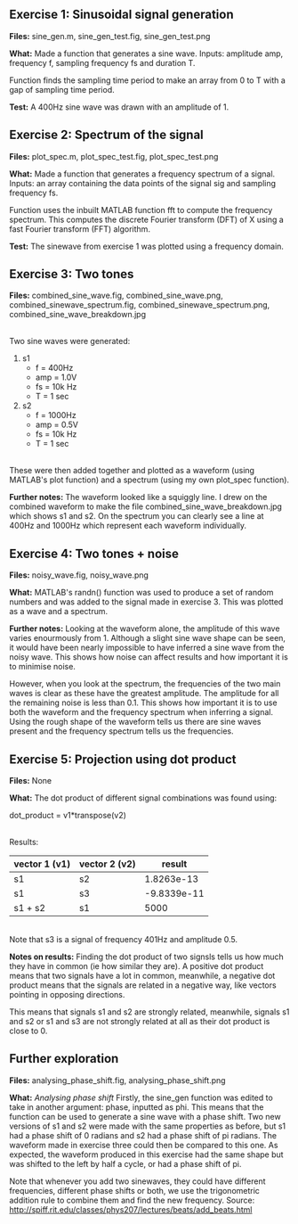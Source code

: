 ## Exercise 1: Sinusoidal signal generation

**Files:** sine_gen.m, sine_gen_test.fig, sine_gen_test.png <br />

**What:** Made a function that generates a sine wave. Inputs: amplitude amp, frequency f, sampling frequency fs and duration T. <br />

Function finds the sampling time period to make an array from 0 to T with a gap of sampling time period. <br />

**Test:** A 400Hz sine wave was drawn with an amplitude of 1.

## Exercise 2: Spectrum of the signal

**Files:** plot_spec.m, plot_spec_test.fig, plot_spec_test.png <br />

**What:** Made a function that generates a frequency spectrum of a signal. Inputs: an array containing the data points of the signal sig and sampling frequency fs. <br />

Function uses the inbuilt MATLAB function fft to compute the frequency spectrum. This computes the discrete Fourier transform (DFT) of X using a fast Fourier transform (FFT) algorithm. <br />

**Test:** The sinewave from exercise 1 was plotted using a frequency domain.

## Exercise 3: Two tones

**Files:**  combined_sine_wave.fig, combined_sine_wave.png, combined_sinewave_spectrum.fig, combined_sinewave_spectrum.png, combined_sine_wave_breakdown.jpg<br />

<br /> Two sine waves were generated: <br />
1. s1
    * f = 400Hz
    * amp = 1.0V
    * fs = 10k Hz
    * T = 1 sec 
2. s2
    * f = 1000Hz
    * amp = 0.5V
    * fs = 10k Hz
    * T = 1 sec 

<br /> These were then added together and plotted as a waveform (using MATLAB's plot function) and a spectrum (using my own plot_spec function). <br />

**Further notes:** The waveform looked like a squiggly line. I drew on the combined waveform to make the file combined_sine_wave_breakdown.jpg which shows s1 and s2. On the spectrum you can clearly see a line at 400Hz and 1000Hz which represent each waveform individually.


## Exercise 4: Two tones + noise

**Files:** noisy_wave.fig, noisy_wave.png<br />

**What:** MATLAB's randn() function was used to produce a set of random numbers and was added to the signal made in exercise 3. This was plotted as a wave and a spectrum. <br />

**Further notes:** Looking at the waveform alone, the amplitude of this wave varies enourmously from 1. Although a slight sine wave shape can be seen, it would have been nearly impossible to have inferred a sine wave from the noisy wave. This shows how noise can affect results and how important it is to minimise noise. <br />

However, when you look at the spectrum, the frequencies of the two main waves is clear as these have the greatest amplitude. The amplitude for all the remaining noise is less than 0.1. This shows how important it is to use both the waveform and the frequency spectrum when inferring a signal. Using the rough shape of the waveform tells us there are sine waves present and the frequency spectrum tells us the frequencies. 

## Exercise 5: Projection using dot product

**Files:**  None <br />

**What:** The dot product of different signal combinations was found using: <br />

dot_product = v1*transpose(v2)

<br /> Results: <br />

| vector 1 (v1) | vector 2 (v2) | result      |
|---------------|---------------|-------------|
| s1            | s2            | 1.8263e-13  |
| s1            | s3            | -9.8339e-11 |
| s1 + s2       | s1            | 5000        |

<br /> Note that s3 is a signal of frequency 401Hz and amplitude 0.5.

**Notes on results:** Finding the dot product of two signsls tells us how much they have in common (ie how similar they are). A positive dot product means that two signals have a lot in common, meanwhile, a negative dot product means that the signals are related in a negative way, like vectors pointing in opposing directions. <br />

This means that signals s1 and s2 are strongly related, meanwhile, signals s1 and s2 or s1 and s3 are not strongly related at all as their dot product is close to 0.

## Further exploration

**Files:** analysing_phase_shift.fig, analysing_phase_shift.png <br />

**What:** *Analysing phase shift* Firstly, the sine_gen function was edited to take in another argument: phase, inputted as phi. This means that the function can be used to generate a sine wave with a phase shift. Two new versions of s1 and s2 were made with the same properties as before, but s1 had a phase shift of 0 radians and s2 had a phase shift of pi radians. The waveform made in exercise three could then be compared to this one. As expected, the waveform produced in this exercise had the same shape but was shifted to the left by half a cycle, or had a phase shift of pi. <br />

Note that whenever you add two sinewaves, they could have different frequencies, different phase shifts or both, we use the trigonometric addition rule to combine them and find the new frequency. Source: http://spiff.rit.edu/classes/phys207/lectures/beats/add_beats.html
